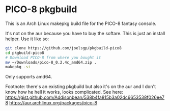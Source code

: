 # PICO-8 pkgbuild

This is an Arch Linux makepkg build file for the PICO-8 fantasy console.

It's not on the aur because you have to buy the softare. This is just an install helper. Use it like so:

```bash
git clone https://github.com/joelsgp/pkgbuild-pico8
cd pkgbuild-pico8
# Download PICO-8 from where you bought it
mv ~/Downloads/pico-8_0.2.4c_amd64.zip .
makepkg -si
```

Only supports amd64.

Footnote: there's an existing pkgbuild but also it's on the aur and I don't know how he hell it works, looks complicated. See here: <https://gist.github.com/Addisonbean/538b4fa815b3a02dc6653538f026ee78> <https://aur.archlinux.org/packages/pico-8>
